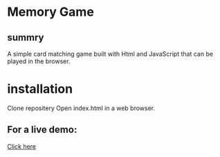 # Memory Game

## summry
A simple card matching game built with Html and JavaScript that can be played in the browser.


# installation
Clone repositery 
Open index.html in a web browser. 


## For a live demo:
[Click here](https://naaadaa.github.io/wdi-fundamentals-memorygame/memory_game/index.html)

